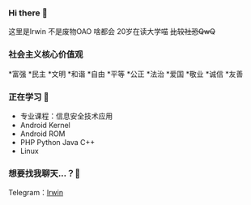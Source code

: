 ### Hi there 👋
这里是Irwin
不是废物OAO 啥都会
20岁在读大学喵 
~~比较社恐QwQ~~  

### 社会主义核心价值观
*富强
*民主
*文明
*和谐
*自由
*平等
*公正
*法治
*爱国
*敬业
*诚信
*友善

### 正在学习 🌱
* 专业课程：信息安全技术应用
* Android Kernel
* Android ROM
* PHP Python Java C++
* Linux

### 想要找我聊天...？💬
Telegram：[Irwin](https://t.me/Irwin_Hs)  


